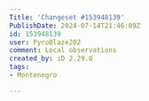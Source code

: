 ```yaml
---
Title: 'Changeset #153948139'
PublishDate: 2024-07-14T21:46:09Z
id: 153948139
user: PyroBlaze202
comment: Local observations
created_by: iD 2.29.0
tags:
- Montenegro

---
```

